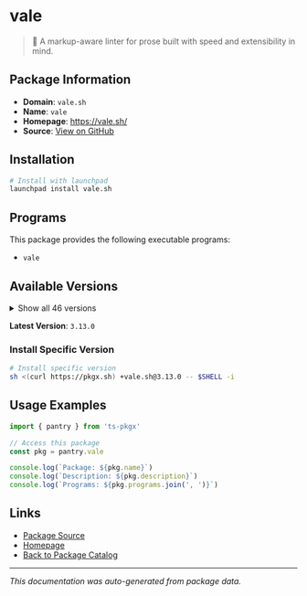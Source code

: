 # vale

> :pencil: A markup-aware linter for prose built with speed and extensibility in mind.

## Package Information

- **Domain**: `vale.sh`
- **Name**: `vale`
- **Homepage**: https://vale.sh/
- **Source**: [View on GitHub](https://github.com/pkgxdev/pantry/tree/main/projects/vale.sh/package.yml)

## Installation

```bash
# Install with launchpad
launchpad install vale.sh
```

## Programs

This package provides the following executable programs:

- `vale`

## Available Versions

<details>
<summary>Show all 46 versions</summary>

- `3.13.0`, `3.12.0`, `3.11.2`, `3.11.1`, `3.11.0`
- `3.10.0`, `3.9.6`, `3.9.5`, `3.9.4`, `3.9.3`
- `3.9.2`, `3.9.1`, `3.9.0`, `3.8.0`, `3.7.1`
- `3.7.0`, `3.6.1`, `3.6.0`, `3.5.0`, `3.4.2`
- `3.4.1`, `3.4.0`, `3.3.1`, `3.3.0`, `3.2.2`
- `3.2.1`, `3.2.0`, `3.1.0`, `3.0.7`, `3.0.6`
- `3.0.5`, `3.0.4`, `3.0.3`, `3.0.2`, `3.0.1`
- `3.0.0`, `2.30.0`, `2.29.7`, `2.29.6`, `2.29.5`
- `2.29.4`, `2.29.3`, `2.29.2`, `2.29.1`, `2.29.0`
- `2.28.3`

</details>

**Latest Version**: `3.13.0`

### Install Specific Version

```bash
# Install specific version
sh <(curl https://pkgx.sh) +vale.sh@3.13.0 -- $SHELL -i
```

## Usage Examples

```typescript
import { pantry } from 'ts-pkgx'

// Access this package
const pkg = pantry.vale

console.log(`Package: ${pkg.name}`)
console.log(`Description: ${pkg.description}`)
console.log(`Programs: ${pkg.programs.join(', ')}`)
```

## Links

- [Package Source](https://github.com/pkgxdev/pantry/tree/main/projects/vale.sh/package.yml)
- [Homepage](https://vale.sh/)
- [Back to Package Catalog](../../package-catalog.md)

---

*This documentation was auto-generated from package data.*
